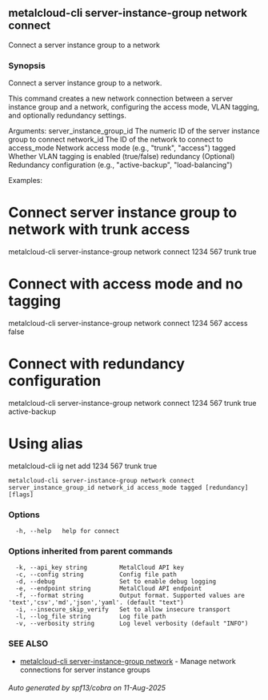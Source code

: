 ## metalcloud-cli server-instance-group network connect

Connect a server instance group to a network

### Synopsis

Connect a server instance group to a network.

This command creates a new network connection between a server instance group and a network,
configuring the access mode, VLAN tagging, and optionally redundancy settings.

Arguments:
  server_instance_group_id  The numeric ID of the server instance group to connect
  network_id               The ID of the network to connect to
  access_mode              Network access mode (e.g., "trunk", "access")
  tagged                   Whether VLAN tagging is enabled (true/false)
  redundancy               (Optional) Redundancy configuration (e.g., "active-backup", "load-balancing")

Examples:
  # Connect server instance group to network with trunk access
  metalcloud-cli server-instance-group network connect 1234 567 trunk true

  # Connect with access mode and no tagging
  metalcloud-cli server-instance-group network connect 1234 567 access false

  # Connect with redundancy configuration
  metalcloud-cli server-instance-group network connect 1234 567 trunk true active-backup

  # Using alias
  metalcloud-cli ig net add 1234 567 trunk true

```
metalcloud-cli server-instance-group network connect server_instance_group_id network_id access_mode tagged [redundancy] [flags]
```

### Options

```
  -h, --help   help for connect
```

### Options inherited from parent commands

```
  -k, --api_key string         MetalCloud API key
  -c, --config string          Config file path
  -d, --debug                  Set to enable debug logging
  -e, --endpoint string        MetalCloud API endpoint
  -f, --format string          Output format. Supported values are 'text','csv','md','json','yaml'. (default "text")
  -i, --insecure_skip_verify   Set to allow insecure transport
  -l, --log_file string        Log file path
  -v, --verbosity string       Log level verbosity (default "INFO")
```

### SEE ALSO

* [metalcloud-cli server-instance-group network](metalcloud-cli_server-instance-group_network.md)	 - Manage network connections for server instance groups

###### Auto generated by spf13/cobra on 11-Aug-2025
